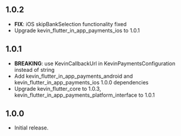 ## 1.0.2

* **FIX**: iOS skipBankSelection functionality fixed
* Upgrade kevin_flutter_in_app_payments_ios to 1.0.1

## 1.0.1

* **BREAKING**: use KevinCallbackUrl in KevinPaymentsConfiguration instead of string
* Add kevin_flutter_in_app_payments_android and kevin_flutter_in_app_payments_ios 1.0.0 dependencies
* Upgrade kevin_flutter_core to 1.0.3, kevin_flutter_in_app_payments_platform_interface to 1.0.1

## 1.0.0

* Initial release.